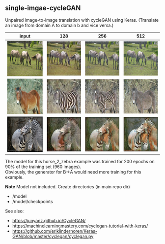 ## single-imgae-cycleGAN
Unpaired image-to-image translation with cycleGAN using Keras. (Translate an image from domain A to domain b and vice versa.)


input  | 128 | 256 |  512
:-------------------------:|:-------------------------:|:-------------------------:|:-------------------------:
<img src="readme_files/horse_2_zebra_1_in.jpg" width="200" />|<img src="readme_files/horse_2_zebra_1_128.jpg" width="200" />|<img src="readme_files/horse_2_zebra_1_256.jpg" width="200" />|<img src="readme_files/horse_2_zebra_1_512.jpg" width="200" />
<img src="readme_files/horse_2_zebra_2_in.jpg" width="200" />|<img src="readme_files/horse_2_zebra_2_128.jpg" width="200" />|<img src="readme_files/horse_2_zebra_2_256.jpg" width="200" />|<img src="readme_files/horse_2_zebra_2_512.jpg" width="200" />
<img src="readme_files/zebra_2_horse_1_in.jpg" width="200" />|<img src="readme_files/zebra_2_horse_1_128.jpg" width="200" />|<img src="readme_files/zebra_2_horse_1_256.jpg" width="200" />|<img src="readme_files/zebra_2_horse_1_512.jpg" width="200" />
    

The model for this horse_2_zebra example was trained for 200 epochs on 90% of the training set (960 images).    
Obviously, the generator for B->A would need more training for this example.
    
**Note**
Model not included. Create directories (in  main repo dir)
- /model
- /model/checkpoints

See also:
- https://junyanz.github.io/CycleGAN/
- https://machinelearningmastery.com/cyclegan-tutorial-with-keras/
- https://github.com/eriklindernoren/Keras-GAN/blob/master/cyclegan/cyclegan.py